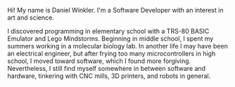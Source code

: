 Hi! My name is Daniel Winkler. I'm a Software Developer with an interest in art and science.

I discovered programming in elementary school with a TRS-80 BASIC Emulator and Lego Mindstorms. Beginning in middle school, I spent my summers working in a molecular biology lab. In another life I may have been an electrical engineer, but after frying too many microcontrollers in high school, I moved toward software, which I found more forgiving. Nevertheless, I still find myself somewhere in between software and hardware, tinkering with CNC mills, 3D printers, and robots in general.

<!---

building things, solving problems, I like the intersection between business, software, startups, and all that junk.

I like using software as a tool to explore the world (give examples).
I love finding the beauty in the patterns in nature and in mathematics.

-->
